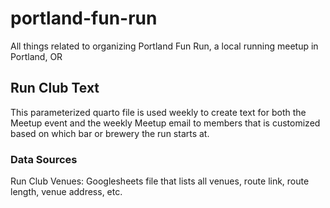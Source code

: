 # portland-fun-run
All things related to organizing Portland Fun Run, a local running meetup in Portland, OR

## Run Club Text  
This parameterized quarto file is used weekly to create text for both the Meetup event and the weekly Meetup email to members that is customized based on which bar or brewery the run starts at.   

### Data Sources  
Run Club Venues: Googlesheets file that lists all venues, route link, route length, venue address, etc. 
